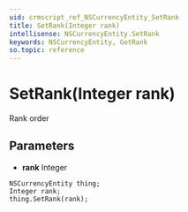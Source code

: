 ```yaml
---
uid: crmscript_ref_NSCurrencyEntity_SetRank
title: SetRank(Integer rank)
intellisense: NSCurrencyEntity.SetRank
keywords: NSCurrencyEntity, GetRank
so.topic: reference
---
```


# SetRank(Integer rank)

Rank order

## Parameters

* **rank** Integer

```crmscript
NSCurrencyEntity thing;
Integer rank;
thing.SetRank(rank);
```

